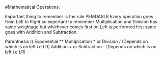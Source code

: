 #Mathematical Operations:

Important thing to remember is the rule PEMDASLR
Every operation goes from Left to Right so important to remember Multiplication and Division has same weightage but whichever comes first on Left is performed first same goes with Addition and Subtraction.

Paranthesis ()
Exponential **
Multiplication * or Division / (Depends on which is on left i.e LR)
Addition + or Subtraction - (Depends on which is on left i.e LR)
